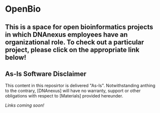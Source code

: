 # OpenBio

## This is a space for open bioinformatics projects in which DNAnexus employees have an organizational role. To check out a particular project, please click on the appropriate link below!  

## As-Is Software Disclaimer
This content in this reposirtor is delivered "As-Is". Notwithstanding anthing to the contrary, [DNAnexus] will have no warranty, support  or other obligations with respect to [Materials] provided hereunder.

*Links coming soon!*

